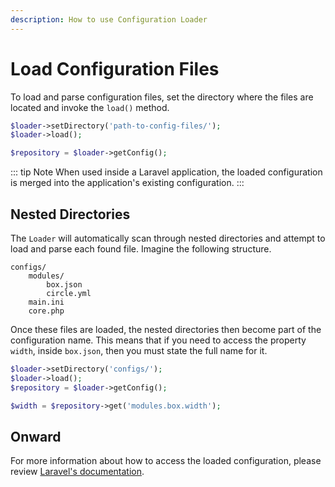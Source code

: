 ```yaml
---
description: How to use Configuration Loader
---
```

# Load Configuration Files

To load and parse configuration files, set the directory where the files are located and invoke the `load()` method.

```php
$loader->setDirectory('path-to-config-files/');
$loader->load();

$repository = $loader->getConfig();
```

::: tip Note
When used inside a Laravel application, the loaded configuration is merged into the application's existing configuration.
:::

## Nested Directories

The `Loader` will automatically scan through nested directories and attempt to load and parse each found file.
Imagine the following structure.

```
configs/
    modules/
        box.json
        circle.yml
    main.ini
    core.php
```

Once these files are loaded, the nested directories then become part of the configuration name.
This means that if you need to access the property `width`, inside `box.json`, then you must state the full name for it.

```php
$loader->setDirectory('configs/');
$loader->load();
$repository = $loader->getConfig();

$width = $repository->get('modules.box.width');
```

## Onward

For more information about how to access the loaded configuration, please review [Laravel's documentation](https://laravel.com/docs/6.x/configuration).
